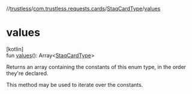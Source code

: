 //[trustless](../../../index.md)/[com.trustless.requests.cards](../index.md)/[StaqCardType](index.md)/[values](values.md)

# values

[kotlin]\
fun [values](values.md)(): Array&lt;[StaqCardType](index.md)&gt;

Returns an array containing the constants of this enum type, in the order they're declared.

This method may be used to iterate over the constants.
